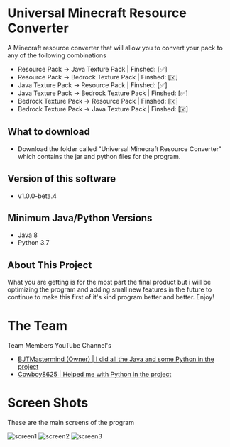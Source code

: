 # Universal Minecraft Resource Converter

  A Minecraft resource converter that will allow you to convert your pack to any of the following combinations
  
  - Resource Pack -> Java Texture Pack | Finshed: [✅]                                                                                                
  - Resource Pack -> Bedrock Texture Pack | Finshed: [🇽]                                                                                               
  - Java Texture Pack -> Resource Pack | Finshed: [✅]                                                                                                
  - Java Texture Pack -> Bedrock Texture Pack | Finshed: [✅]                                                                                        
  - Bedrock Texture Pack -> Resource Pack | Finshed: [🇽]                                                                                              
  - Bedrock Texture Pack -> Java Texture Pack | Finshed: [🇽]                                                                                          

## What to download
* Download the folder called "Universal Minecraft Resource Converter"
  which contains the jar and python files for the program.

## Version of this software
* v1.0.0-beta.4

## Minimum Java/Python Versions
* Java 8 
* Python 3.7

## About This Project
What you are getting is for the most part the final product but i will be optimizing the program and adding small new features in the future to continue to make this first of it's kind program better and better. Enjoy! 

# The Team
Team Members YouTube Channel's
* [BJTMastermind (Owner) | I did all the Java and some Python in the project](https://www.youtube.com/channel/UCiFDXb0SDboAOyZOzQHjw2w)
* [Cowboy8625 | Helped me with Python in the project](https://www.youtube.com/channel/UCOMS-wclr-zxd7fC11z7IJg)

# Screen Shots

These are the main screens of the program

![screen1](https://user-images.githubusercontent.com/18742837/55294490-b5358f80-53d0-11e9-882b-a70b4f87d611.png)
![screen2](https://user-images.githubusercontent.com/18742837/55294496-c2527e80-53d0-11e9-9b1f-38d26f2aecb1.png)
![screen3](https://user-images.githubusercontent.com/18742837/50466297-ba66e680-096a-11e9-9704-ee3473eabec0.png)
